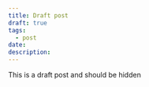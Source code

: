 ```yaml
---
title: Draft post
draft: true
tags:
  - post
date: 
description:
---
```

 
This is a draft post and should be hidden